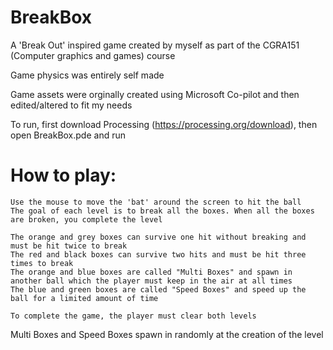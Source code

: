 # BreakBox
A 'Break Out' inspired game created by myself as part of the CGRA151 (Computer graphics and games) course

Game physics was entirely self made

Game assets were orginally created using Microsoft Co-pilot and then edited/altered to fit my needs

To run, first download Processing (https://processing.org/download), then open BreakBox.pde and run

# How to play:
    Use the mouse to move the 'bat' around the screen to hit the ball
    The goal of each level is to break all the boxes. When all the boxes are broken, you complete the level
    
    The orange and grey boxes can survive one hit without breaking and must be hit twice to break
    The red and black boxes can survive two hits and must be hit three times to break
    The orange and blue boxes are called "Multi Boxes" and spawn in another ball which the player must keep in the air at all times
    The blue and green boxes are called "Speed Boxes" and speed up the ball for a limited amount of time
    
    To complete the game, the player must clear both levels

Multi Boxes and Speed Boxes spawn in randomly at the creation of the level
